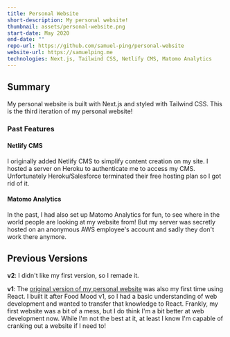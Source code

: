 ```yaml
---
title: Personal Website
short-description: My personal website!
thumbnail: assets/personal-website.png
start-date: May 2020
end-date: ""
repo-url: https://github.com/samuel-ping/personal-website
website-url: https://samuelping.me
technologies: Next.js, Tailwind CSS, Netlify CMS, Matomo Analytics
---
```

## Summary

My personal website is built with Next.js and styled with Tailwind CSS. This is the third iteration of my personal website!

### Past Features
#### Netlify CMS
I originally added Netlify CMS to simplify content creation on my site. I hosted a server on Heroku to authenticate me to access my CMS. Unfortunately Heroku/Salesforce terminated their free hosting plan so I got rid of it.

#### Matomo Analytics
In the past, I had also set up Matomo Analytics for fun, to see where in the world people are looking at my website from! But my server was secretly hosted on an anonymous AWS employee's account and sadly they don't work there anymore.

## Previous Versions

**v2**: I didn't like my first version, so I remade it.

**v1**: The [original version of my personal website](https://samuel-ping.github.io/personal-website-v1) was also my first time using React. I built it after Food Mood v1, so I had a basic understanding of web development and wanted to transfer that knowledge to React. Frankly, my first website was a bit of a mess, but I do think I'm a bit better at web development now. While I'm not the best at it, at least I know I'm capable of cranking out a website if I need to!
